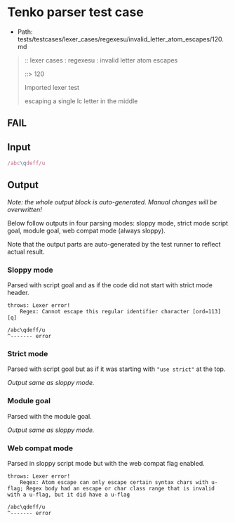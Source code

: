 # Tenko parser test case

- Path: tests/testcases/lexer_cases/regexesu/invalid_letter_atom_escapes/120.md

> :: lexer cases : regexesu : invalid letter atom escapes
>
> ::> 120
>
> Imported lexer test
>
> escaping a single lc letter in the middle

## FAIL

## Input

`````js
/abc\qdeff/u
`````

## Output

_Note: the whole output block is auto-generated. Manual changes will be overwritten!_

Below follow outputs in four parsing modes: sloppy mode, strict mode script goal, module goal, web compat mode (always sloppy).

Note that the output parts are auto-generated by the test runner to reflect actual result.

### Sloppy mode

Parsed with script goal and as if the code did not start with strict mode header.

`````
throws: Lexer error!
    Regex: Cannot escape this regular identifier character [ord=113][q]

/abc\qdeff/u
^------- error
`````

### Strict mode

Parsed with script goal but as if it was starting with `"use strict"` at the top.

_Output same as sloppy mode._

### Module goal

Parsed with the module goal.

_Output same as sloppy mode._

### Web compat mode

Parsed in sloppy script mode but with the web compat flag enabled.

`````
throws: Lexer error!
    Regex: Atom escape can only escape certain syntax chars with u-flag; Regex body had an escape or char class range that is invalid with a u-flag, but it did have a u-flag

/abc\qdeff/u
^------- error
`````

